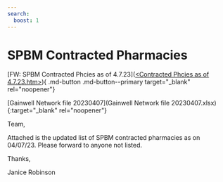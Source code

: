 ```yaml
---
search:
  boost: 1
---
```


# SPBM Contracted Pharmacies

[FW: SPBM Contracted Phcies as of 4.7.23]([<Contracted Phcies as of 4.7.23.htm>](https://mygainwell-my.sharepoint.com/:u:/g/personal/christopher_nguyen_gainwelltechnologies_com/EbDg5i87uGhEgfEEuSfNnwsBvAphSSvVh6FP4zM4yTp4mw?e=oH3PHO)){ .md-button .md-button--primary target="_blank" rel="noopener"}

[Gainwell Network file 20230407](Gainwell Network file 20230407.xlsx){:target="_blank" rel="noopener"}

Team,

Attached is the updated list of SPBM contracted pharmacies as on 04/07/23.  Please forward to anyone not listed.

Thanks,

Janice Robinson
